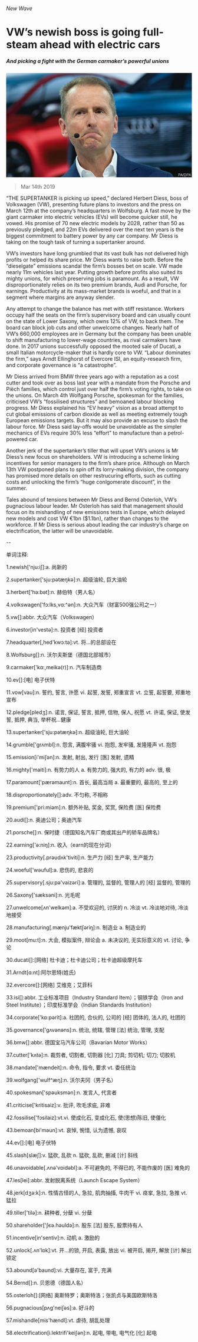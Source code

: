 ###### New Wave

# VW’s newish boss is going full-steam ahead with electric cars 

##### And picking a fight with the German carmaker’s powerful unions 

![image](images/20190316_wbp503.jpg) 

> Mar 14th 2019 

“THE SUPERTANKER is picking up speed,” declared Herbert Diess, boss of Volkswagen (VW), presenting future plans to investors and the press on March 12th at the company’s headquarters in Wolfsburg. A fast move by the giant carmaker into electric vehicles (EVs) will become quicker still, he vowed. His promise of 70 new electric models by 2028, rather than 50 as previously pledged, and 22m EVs delivered over the next ten years is the biggest commitment to battery power by any car company. Mr Diess is taking on the tough task of turning a supertanker around. 

VW’s investors have long grumbled that its vast bulk has not delivered high profits or helped its share price. Mr Diess wants to raise both. Before the “dieselgate” emissions scandal the firm’s bosses bet on scale. VW made nearly 11m vehicles last year. Putting growth before profits also suited its mighty unions, for which preserving jobs is paramount. As a result, VW disproportionately relies on its two premium brands, Audi and Porsche, for earnings. Productivity at its mass-market brands is woeful, and that in a segment where margins are anyway slender. 

Any attempt to change the balance has met with stiff resistance. Workers occupy half the seats on the firm’s supervisory board and can usually count on the state of Lower Saxony, which owns 12% of VW, to back them. The board can block job cuts and other unwelcome changes. Nearly half of VW’s 660,000 employees are in Germany but the company has been unable to shift manufacturing to lower-wage countries, as rival carmakers have done. In 2017 unions successfully opposed the mooted sale of Ducati, a small Italian motorcycle-maker that is hardly core to VW. “Labour dominates the firm,” says Arndt Ellinghorst of Evercore ISI, an equity-research firm, and corporate governance is “a catastrophe”. 

Mr Diess arrived from BMW three years ago with a reputation as a cost cutter and took over as boss last year with a mandate from the Porsche and Piëch families, which control just over half the firm’s voting rights, to take on the unions. On March 4th Wolfgang Porsche, spokesman for the families, criticised VW’s “fossilised structures” and bemoaned labour blocking progress. Mr Diess explained his “EV heavy” vision as a broad attempt to cut global emissions of carbon dioxide as well as meeting extremely tough European emissions targets. But it may also provide an excuse to slash the labour force. Mr Diess said lay-offs would be unavoidable as the simpler mechanics of EVs require 30% less “effort” to manufacture than a petrol-powered car. 

Another jerk of the supertanker’s tiller that will upset VW’s unions is Mr Diess’s new focus on shareholders. VW is introducing a scheme linking incentives for senior managers to the firm’s share price. Although on March 13th VW postponed plans to spin off its lorry-making division, the company has promised more details on other restrucuring efforts, such as cutting costs and unlocking the firm’s “huge conlgomerate discount”, in the summer. 

Tales abound of tensions between Mr Diess and Bernd Osterloh, VW’s pugnacious labour leader. Mr Osterloh has said that management should focus on its mishandling of new emissions tests in Europe, which delayed new models and cost VW €1bn ($1.1bn), rather than changes to the workforce. If Mr Diess is serious about leading the car industry’s charge on electrification, the latter will be unavoidable. 

-- 

 单词注释:

1.newish['nju:iʃ]:a. 尚新的 

2.supertanker['sju:pәtæŋkә]:n. 超级油轮, 巨大油轮 

3.herbert['hә:bәt]:n. 赫伯特（男人名） 

4.volkswagen['fɔ:lks,vɑ:^әn]:n. 大众汽车（财富500强公司之一） 

5.vw[]:abbr. 大众汽车（Volkswagen） 

6.investor[in'vestә]:n. 投资者 [经] 投资者 

7.headquarter[,hed'kwɔ:tә]:vt. 将...的总部设在 

8.Wolfsburg[]:n. 沃尔夫斯堡（德国北部城市） 

9.carmaker['kɑ:,meikә(r)]:n. 汽车制造商 

10.ev[]:[电] 电子伏特 

11.vow[vau]:n. 誓约, 誓言, 许愿 vi. 起誓, 发誓, 郑重宣言 vt. 立誓, 起誓要, 郑重地宣布 

12.pledge[pledʒ]:n. 诺言, 保证, 誓言, 抵押, 信物, 保人, 祝愿 vt. 许诺, 保证, 使发誓, 抵押, 典当, 举杯祝...健康 

13.supertanker['sju:pәtæŋkә]:n. 超级油轮, 巨大油轮 

14.grumble['grʌmbl]:n. 怨言, 满腹牢骚 vi. 抱怨, 发牢骚, 发隆隆声 vt. 抱怨 

15.emission[i'miʃәn]:n. 发射, 射出, 发行 [医] 发射, 遗精 

16.mighty['maiti]:n. 有势力的人 a. 有势力的, 强大的, 有力的 adv. 很, 极 

17.paramount['pærәmaunt]:n. 首长, 最高当局 a. 最重要的, 最高的, 至上的 

18.disproportionately[]:adv. 不匀称, 不相称 

19.premium['pri:miәm]:n. 额外补贴, 奖金, 奖赏, 保险费 [医] 保险费 

20.audi[]:n. 奥迪公司；奥迪汽车 

21.porsche[]:n. 保时捷（德国知名汽车厂商或其出产的轿车品牌名） 

22.earning['ә:niŋ]:n. 收入（earn的现在分词） 

23.productivity[.prәudʌk'tiviti]:n. 生产力 [经] 生产率, 生产能力 

24.woeful['wәuful]:a. 悲伤的, 悲哀的 

25.supervisory[.sju:pә'vaizәri]:a. 管理的, 监督的, 管理人的 [经] 监督的, 管理的 

26.Saxony['sæksәni]:n. 光毛呢 

27.unwelcome[ʌn'welkәm]:a. 不受欢迎的, 讨厌的 n. 冷淡 vt. 冷淡地对待, 冷淡地接受 

28.manufacturing[.mænju'fæktʃәriŋ]:n. 制造业 a. 制造业的 

29.moot[mu:t]:n. 大会, 模拟案件, 辩论会 a. 未决议的, 无实际意义的 vt. 讨论, 争论 

30.ducati[]:[网络] 杜卡迪；杜卡迪公司；杜卡迪超级摩托车 

31.Arndt[ɑ:nt]:阿尔恩特(姓氏) 

32.evercore[]:[网络] 艾维克；艾菲科 

33.isi[]:abbr. 工业标准项目（Industry Standard Item）；钢铁学会（Iron and Steel Institute）；印度标准学会（Indian Standards Institution） 

34.corporate['kɒ:pәrit]:a. 社团的, 合伙的, 公司的 [经] 团体的, 法人的, 社团的 

35.governance['gʌvәnәns]:n. 统治, 统辖, 管理 [法] 统治, 管理, 支配 

36.bmw[]:abbr. 德国宝马汽车公司（Bavarian Motor Works） 

37.cutter['kʌtә]:n. 裁剪者, 切割者, 切割器 [化] 刀具; 剪切机; 切刀; 切胶机 

38.mandate['mændeit]:n. 命令, 指令, 要求 vt. 委任统治 

39.wolfgang['wulf^æŋ]:n. 沃尔夫冈（男子名） 

40.spokesman['spәuksmәn]:n. 发言人, 代言者 

41.criticise['kritisaiz]:v. 批评, 吹毛求疵, 非难 

42.fossilise['fɔsilaiz]:vt.vi. 使成化石, 变成化石, 使(思想)陈旧, 使僵化 

43.bemoan[bi'mәun]:vt. 哀悼, 惋惜, 认为遗憾, 哀叹 

44.ev[]:[电] 电子伏特 

45.slash[slæʃ]:v. 猛砍, 乱砍 n. 猛砍, 乱砍, 删减 [计] 斜线 

46.unavoidable[.ʌnә'vɒidәbl]:a. 不可避免的, 不得已的, 不能作废的 [医] 难免的 

47.les[lei]:abbr. 发射脱离系统（Launch Escape System） 

48.jerk[dʒә:k]:n. 性情古怪的人, 急拉, 肌肉抽搐, 牛肉干 vi. 痉挛, 急拉, 急推 vt. 猛拉 

49.tiller['tilә]:n. 耕种者, 分蘖 vi. 分蘖 

50.shareholder['ʃєә.hәuldә]:n. 股东 [法] 股东, 股票持有人 

51.incentive[in'sentiv]:n. 动机 a. 激励的 

52.unlock[.ʌn'lɒk]:vt. 开...的锁, 开启, 表露, 放出 vi. 被开启, 揭开, 解放 [计] 解出锁定 

53.abound[ә'baund]:vi. 大量存在, 富于, 充满 

54.Bernd[]:n. 贝恩德（德国人名） 

55.osterloh[]:[网络] 奥斯特罗；奥斯特洛；张凯贞与美国欧斯特洛 

56.pugnacious[pʌg'neiʃәs]:a. 好斗的 

57.mishandle[mis'hændl]:vt. 虐待, 胡乱处理 

58.electrification[i.lektrifi'keiʃәn]:n. 起电, 带电, 电气化 [化] 起电 

